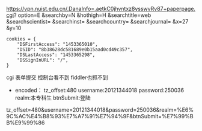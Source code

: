 https://vpn.nuist.edu.cn/,DanaInfo=.aetkC0jhvntxz8ysswvRv87+paperpage.cgi?
option=E
&searchby=N
&hothigh=H
&searchtitle=web
&searchscientist=
&searchinst=
&searchcountry=
&searchjournal=
&x=27
&y=10

```
cookies = {
    "DSFirstAccess": "1453365010",
    "DSID": "8b38628dc581689e0b15aad0cd49c357",
    "DSLastAccess": "1453365298",
    "DSSignInURL": "/",
}
```



cgi
表单提交
控制台看不到
fiddler也抓不到

- encoded：
tz_offset:480
username:20121344018
password:250036
realm:本专科生
btnSubmit:登陆

tz_offset=480&username=20121344018&password=250036&realm=%E6%9C%AC%E4%B8%93%E7%A7%91%E7%94%9F&btnSubmit=%E7%99%BB%E9%99%86
